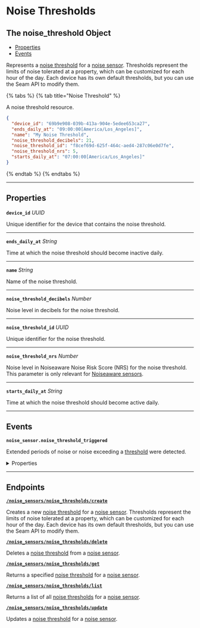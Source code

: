 # Noise Thresholds

## The noise_threshold Object

- [Properties](./#properties)
- [Events](./#events)


Represents a [noise threshold](https://docs.seam.co/latest/capability-guides/noise-sensors/configure-noise-threshold-settings) for a [noise sensor](https://docs.seam.co/latest/capability-guides/noise-sensors). Thresholds represent the limits of noise tolerated at a property, which can be customized for each hour of the day. Each device has its own default thresholds, but you can use the Seam API to modify them.

{% tabs %}
{% tab title="Noise Threshold" %}

A noise threshold resource.

```json
{
  "device_id": "69b9e908-039b-413a-904e-5edee653ca27",
  "ends_daily_at": "09:00:00[America/Los_Angeles]",
  "name": "My Noise Threshold",
  "noise_threshold_decibels": 21,
  "noise_threshold_id": "f8cef69d-625f-464c-aed4-287c06e0d7fe",
  "noise_threshold_nrs": 5,
  "starts_daily_at": "07:00:00[America/Los_Angeles]"
}
```
{% endtab %}
{% endtabs %}

---
## Properties

**`device_id`** *UUID*

Unique identifier for the device that contains the noise threshold.




---

**`ends_daily_at`** *String*

Time at which the noise threshold should become inactive daily.




---

**`name`** *String*

Name of the noise threshold.




---

**`noise_threshold_decibels`** *Number*

Noise level in decibels for the noise threshold.




---

**`noise_threshold_id`** *UUID*

Unique identifier for the noise threshold.




---

**`noise_threshold_nrs`** *Number*

Noise level in Noiseaware Noise Risk Score (NRS) for the noise threshold. This parameter is only relevant for [Noiseaware sensors](https://docs.seam.co/latest/device-and-system-integration-guides/noiseaware-sensors).




---

**`starts_daily_at`** *String*

Time at which the noise threshold should become active daily.




---


## Events

**`noise_sensor.noise_threshold_triggered`**

Extended periods of noise or noise exceeding a [threshold](https://docs.seam.co/latest/capability-guides/noise-sensors#what-is-a-threshold) were detected.

<details>

<summary>Properties</summary>

<strong><code>connected_account_id</code></strong> <i>UUID</i>

  ID of the [connected account](../../../core-concepts/connected-accounts/README.md) associated with the event.

<strong><code>created_at</code></strong> <i>Datetime</i>

  Date and time at which the event was created.

<strong><code>device_id</code></strong> <i>UUID</i>

  ID of the affected device.

<strong><code>event_id</code></strong> <i>UUID</i>

  ID of the event.

<strong><code>event_type</code></strong> <i>Enum</i>

  Value: `noise_sensor.noise_threshold_triggered`

<strong><code>minut_metadata</code></strong> <i>Record</i>

  Metadata from Minut.

<strong><code>noise_level_decibels</code></strong> <i>Number</i>

  Detected noise level in decibels.

<strong><code>noise_level_nrs</code></strong> <i>Number</i>

  Detected noise level in Noiseaware Noise Risk Score (NRS).

<strong><code>noise_threshold_id</code></strong> <i>UUID</i>

  ID of the noise threshold that was triggered.

<strong><code>noise_threshold_name</code></strong> <i>String</i>

  Name of the noise threshold that was triggered.

<strong><code>noiseaware_metadata</code></strong> <i>Record</i>

  Metadata from Noiseaware.

<strong><code>occurred_at</code></strong> <i>Datetime</i>

  Date and time at which the event occurred.

<strong><code>workspace_id</code></strong> <i>UUID</i>

  ID of the [workspace](../../../core-concepts/workspaces/README.md) associated with the event.
</details>

---

## Endpoints


[**`/noise_sensors/noise_thresholds/create`**](./create.md)

Creates a new [noise threshold](https://docs.seam.co/latest/capability-guides/noise-sensors/configure-noise-threshold-settings) for a [noise sensor](https://docs.seam.co/latest/capability-guides/noise-sensors). Thresholds represent the limits of noise tolerated at a property, which can be customized for each hour of the day. Each device has its own default thresholds, but you can use the Seam API to modify them.


[**`/noise_sensors/noise_thresholds/delete`**](./delete.md)

Deletes a [noise threshold](https://docs.seam.co/latest/capability-guides/noise-sensors/configure-noise-threshold-settings) from a [noise sensor](https://docs.seam.co/latest/capability-guides/noise-sensors).


[**`/noise_sensors/noise_thresholds/get`**](./get.md)

Returns a specified [noise threshold](https://docs.seam.co/latest/capability-guides/noise-sensors/configure-noise-threshold-settings) for a [noise sensor](https://docs.seam.co/latest/capability-guides/noise-sensors).


[**`/noise_sensors/noise_thresholds/list`**](./list.md)

Returns a list of all [noise thresholds](https://docs.seam.co/latest/capability-guides/noise-sensors/configure-noise-threshold-settings) for a [noise sensor](https://docs.seam.co/latest/capability-guides/noise-sensors).


[**`/noise_sensors/noise_thresholds/update`**](./update.md)

Updates a [noise threshold](https://docs.seam.co/latest/capability-guides/noise-sensors/configure-noise-threshold-settings) for a [noise sensor](https://docs.seam.co/latest/capability-guides/noise-sensors).


